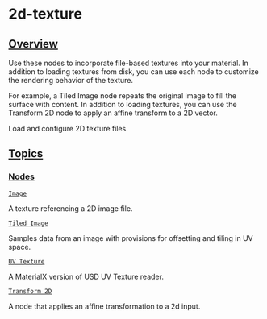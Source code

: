 # 2d-texture


[Overview](/documentation/shadergraph/2d-texture#overview)
----------------------------------------------------------

 Use these nodes to incorporate file-based textures into your material. In addition to loading textures from disk, you can use each node to customize the rendering behavior of the texture.
 

 For example, a Tiled Image node repeats the original image to fill the surface with content. In addition to loading textures, you can use the Transform 2D node to apply an affine transform to a 2D vector.
 

 Load and configure 2D texture files.

[Topics](/documentation/shadergraph/2d-texture#topics)
------------------------------------------------------

### [Nodes](/documentation/shadergraph/2d-texture#nodes)

[`Image`](/documentation/shadergraph/2d-texture/image)

 A texture referencing a 2D image file.
 

[`Tiled Image`](/documentation/shadergraph/2d-texture/tiled-image)

 Samples data from an image with provisions for offsetting and tiling in UV space.
 

[`UV Texture`](/documentation/shadergraph/2d-texture/uv-texture)

 A MaterialX version of USD UV Texture reader.
 

[`Transform 2D`](/documentation/shadergraph/2d-texture/transform-2d)

 A node that applies an affine transformation to a 2d input.
 


